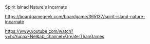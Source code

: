 Spirit Islnad Nature's Incarnate

https://boardgamegeek.com/boardgame/365137/spirit-island-nature-incarnate

https://www.youtube.com/watch?v=hcYupaxFNeI&ab_channel=GreaterThanGames

